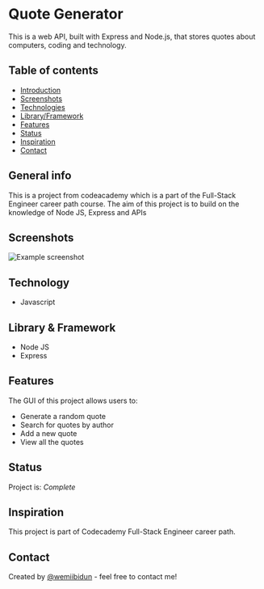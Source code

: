 # Quote Generator
This is a web API, built with Express and Node.js, that stores quotes about computers, coding and technology.

## Table of contents
* [Introduction](#general-info)
* [Screenshots](#screenshots)
* [Technologies](#technologies)
* [Library/Framework](#setup)
* [Features](#features)
* [Status](#status)
* [Inspiration](#inspiration)
* [Contact](#contact)

## General info
This is a project from codeacademy which is a part of the Full-Stack Engineer career path course. The aim of this project is to build on the knowledge of Node JS, Express and APIs

## Screenshots
![Example screenshot](./img/quote_api.png)

## Technology
* Javascript

## Library & Framework
* Node JS
* Express

## Features
The GUI of this project allows users to:
* Generate a random quote
* Search for quotes by author
* Add a new quote
* View all the quotes

## Status
Project is: _Complete_

## Inspiration
This project is part of Codecademy Full-Stack Engineer career path.

## Contact
Created by [@wemiibidun](https://twitter.com/wemiibidun/) - feel free to contact me!

